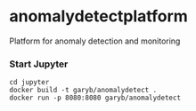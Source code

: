 # anomalydetectplatform
Platform for anomaly detection and monitoring

### Start Jupyter

    cd jupyter  
    docker build -t garyb/anomalydetect .
    docker run -p 8080:8080 garyb/anomalydetect
